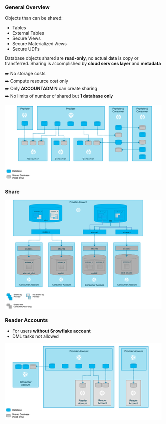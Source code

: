### General Overview

Objects than can be shared:

- Tables
- External Tables
- Secure Views
- Secure Materialized Views
- Secure UDFs

Database objects shared are **read-only**, no actual data is copy or transferred.  Sharing is accomplished by **cloud services layer** and **metadata**

:arrow_right: No storage costs\
:arrow_right: Compute resource cost only\
:arrow_right: Only **ACCOUNTADMIN** can create sharing\
:arrow_right: No limits of number of shared but **1 database only**


![](/assets/sharing_1.png)


### Share

![](/assets/sharing_2.png)


### Reader Accounts

- For users **without Snowflake account**
- DML tasks not allowed

![](/assets/reader.png)
